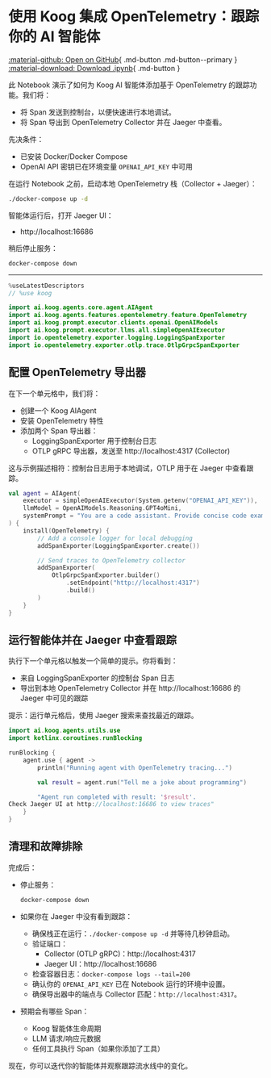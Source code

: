# 使用 Koog 集成 OpenTelemetry：跟踪你的 AI 智能体

[:material-github: Open on GitHub](
https://github.com/JetBrains/koog/blob/develop/examples/notebooks/OpenTelemetry.ipynb
){ .md-button .md-button--primary }
[:material-download: Download .ipynb](
https://raw.githubusercontent.com/JetBrains/koog/develop/examples/notebooks/OpenTelemetry.ipynb
){ .md-button }

此 Notebook 演示了如何为 Koog AI 智能体添加基于 OpenTelemetry 的跟踪功能。我们将：
- 将 Span 发送到控制台，以便快速进行本地调试。
- 将 Span 导出到 OpenTelemetry Collector 并在 Jaeger 中查看。

先决条件：
- 已安装 Docker/Docker Compose
- OpenAI API 密钥已在环境变量 `OPENAI_API_KEY` 中可用

在运行 Notebook 之前，启动本地 OpenTelemetry 栈（Collector + Jaeger）：
```bash
./docker-compose up -d
```
智能体运行后，打开 Jaeger UI：
- http://localhost:16686

稍后停止服务：
```bash
docker-compose down
```

---

```kotlin
%useLatestDescriptors
// %use koog
```

```kotlin
import ai.koog.agents.core.agent.AIAgent
import ai.koog.agents.features.opentelemetry.feature.OpenTelemetry
import ai.koog.prompt.executor.clients.openai.OpenAIModels
import ai.koog.prompt.executor.llms.all.simpleOpenAIExecutor
import io.opentelemetry.exporter.logging.LoggingSpanExporter
import io.opentelemetry.exporter.otlp.trace.OtlpGrpcSpanExporter

```

## 配置 OpenTelemetry 导出器

在下一个单元格中，我们将：
- 创建一个 Koog AIAgent
- 安装 OpenTelemetry 特性
- 添加两个 Span 导出器：
  - LoggingSpanExporter 用于控制台日志
  - OTLP gRPC 导出器，发送至 http://localhost:4317 (Collector)

这与示例描述相符：控制台日志用于本地调试，OTLP 用于在 Jaeger 中查看跟踪。

```kotlin
val agent = AIAgent(
    executor = simpleOpenAIExecutor(System.getenv("OPENAI_API_KEY")),
    llmModel = OpenAIModels.Reasoning.GPT4oMini,
    systemPrompt = "You are a code assistant. Provide concise code examples."
) {
    install(OpenTelemetry) {
        // Add a console logger for local debugging
        addSpanExporter(LoggingSpanExporter.create())

        // Send traces to OpenTelemetry collector
        addSpanExporter(
            OtlpGrpcSpanExporter.builder()
                .setEndpoint("http://localhost:4317")
                .build()
        )
    }
}
```

## 运行智能体并在 Jaeger 中查看跟踪

执行下一个单元格以触发一个简单的提示。你将看到：
- 来自 LoggingSpanExporter 的控制台 Span 日志
- 导出到本地 OpenTelemetry Collector 并在 http://localhost:16686 的 Jaeger 中可见的跟踪

提示：运行单元格后，使用 Jaeger 搜索来查找最近的跟踪。

```kotlin
import ai.koog.agents.utils.use
import kotlinx.coroutines.runBlocking

runBlocking {
    agent.use { agent ->
        println("Running agent with OpenTelemetry tracing...")

        val result = agent.run("Tell me a joke about programming")

        "Agent run completed with result: '$result'.
Check Jaeger UI at http://localhost:16686 to view traces"
    }
}
```

## 清理和故障排除

完成后：

- 停止服务：
  ```bash
  docker-compose down
  ```

- 如果你在 Jaeger 中没有看到跟踪：
  - 确保栈正在运行：`./docker-compose up -d` 并等待几秒钟启动。
  - 验证端口：
    - Collector (OTLP gRPC)：http://localhost:4317
    - Jaeger UI：http://localhost:16686
  - 检查容器日志：`docker-compose logs --tail=200`
  - 确认你的 `OPENAI_API_KEY` 已在 Notebook 运行的环境中设置。
  - 确保导出器中的端点与 Collector 匹配：`http://localhost:4317`。

- 预期会有哪些 Span：
  - Koog 智能体生命周期
  - LLM 请求/响应元数据
  - 任何工具执行 Span（如果你添加了工具）

现在，你可以迭代你的智能体并观察跟踪流水线中的变化。
